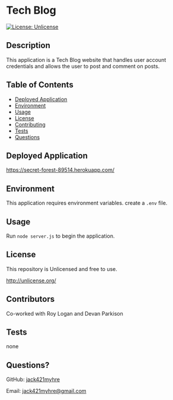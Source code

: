 # Tech Blog
[![License: Unlicense](https://img.shields.io/badge/license-Unlicense-blue.svg)](http://unlicense.org/)
## Description
This application is a Tech Blog website that handles user account credentials and allows the user to post and comment on posts.
## Table of Contents
* [Deployed Application](#deployed-application)
* [Environment](#environment)
* [Usage](#usage)
* [License](#license)
* [Contributing](#contributing)
* [Tests](#tests)
* [Questions](#questions)
## Deployed Application
https://secret-forest-89514.herokuapp.com/
## Environment
This application requires environment variables. create a `.env` file.
## Usage 
Run `node server.js` to begin the application.
## License
This repository is Unlicensed and free to use.

http://unlicense.org/
## Contributors
Co-worked with Roy Logan and Devan Parkison
## Tests
none
## Questions?
GitHub: [jack421myhre](https://github.com/jack421myhre)

Email: jack421myhre@gmail.com  